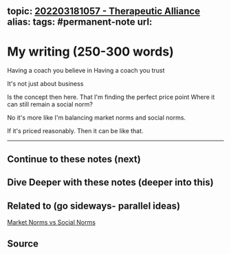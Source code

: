 topic: [202203181057 - Therapeutic Alliance](.md)
alias: 
tags: #permanent-note
url: 
---

# My writing (250-300 words)

Having a coach you believe in
Having a coach you trust

It's not just about business

Is the concept then here.
That I'm finding the perfect price point
Where it can still remain a social norm?

No it's more like I'm balancing market norms and social norms.

If it's priced reasonably.
Then it can be like that.

---
## Continue to these notes (next)

## Dive Deeper with these notes (deeper into this)
		
## Related to (go sideways- parallel ideas)
[Market Norms vs Social Norms](Market%20Norms%20vs%20Social%20Norms.md)

## Source